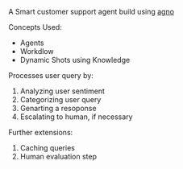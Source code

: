 A Smart customer support agent build using [agno](https://github.com/agno-agi/agno)

Concepts Used:
- Agents
- Workdlow
- Dynamic Shots using Knowledge

Processes user query by:

1. Analyzing user sentiment
2. Categorizing user query
3. Genarting a resoponse
4. Escalating to human, if necessary

Further extensions:
1. Caching queries
2. Human evaluation step
